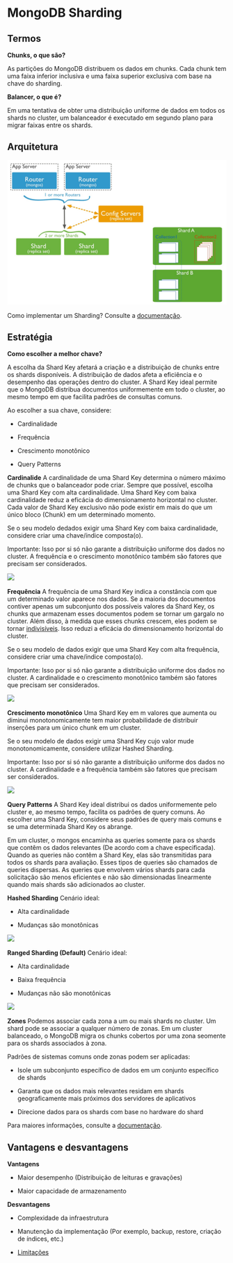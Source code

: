 # MongoDB Sharding

## Termos
**Chunks, o que são?**

As partições do MongoDB distribuem os dados em chunks. Cada chunk tem uma faixa inferior inclusiva e uma faixa superior exclusiva com base na chave do sharding.

**Balancer, o que é?**

Em uma tentativa de obter uma distribuição uniforme de dados em todos os shards no cluster, um balanceador é executado em segundo plano para migrar faixas entre os shards.

## Arquitetura
![](../img/sharded-cluster-architecture.jpeg)

Como implementar um Sharding? Consulte a [documentação](https://www.mongodb.com/pt-br/docs/manual/tutorial/deploy-shard-cluster/).

## Estratégia
**Como escolher a melhor chave?**

A escolha da Shard Key afetará a criação e a distribuição de chunks entre os shards disponíveis. A distribuição de dados afeta a eficiência e o desempenho das operações dentro do cluster. A Shard Key ideal permite que o MongoDB distribua documentos uniformemente em todo o cluster, ao mesmo tempo em que facilita padrões de consultas comuns.

Ao escolher a sua chave, considere:

- Cardinalidade

- Frequência

- Crescimento monotônico

- Query Patterns

**Cardinalide**
A cardinalidade de uma Shard Key determina o número máximo de chunks que o balanceador pode criar. Sempre que possível, escolha uma Shard Key com alta cardinalidade. Uma Shard Key com baixa cardinalidade reduz a eficácia do dimensionamento horizontal no cluster. Cada valor de Shard Key exclusivo não pode existir em mais do que um único bloco (Chunk) em um determinado momento.

Se o seu modelo dedados exigir uma Shard Key com baixa cardinalidade, considere criar uma chave/índice composta(o).

Importante: Isso por si só não garante a distribuição uniforme dos dados no cluster. A frequência e o crescimento monotônico também são fatores que precisam ser considerados.

![](../img/sharded-cluster-ranged-distribution-low-cardinal.bakedsvg)

**Frequência**
A frequência de uma Shard Key indica a constância com que um determinado valor aparece nos dados. Se a maioria dos documentos contiver apenas um subconjunto dos possíveis valores da Shard Key, os chunks que armazenam esses documentos podem se tornar um gargalo no cluster. Além disso, à medida que esses chunks crescem, eles podem se tornar [indivisíveis](https://www.mongodb.com/pt-br/docs/manual/core/sharding-data-partitioning/#std-label-jumbo-chunks). Isso reduzi a eficácia do dimensionamento horizontal do cluster.

Se o seu modelo de dados exigir que uma Shard Key com alta frequência, considere criar uma chave/índice composta(o).

Importante: Isso por si só não garante a distribuição uniforme dos dados no cluster. A cardinalidade e o crescimento monotônico também são fatores que precisam ser considerados.

![](../img/sharded-cluster-ranged-distribution-frequency.bakedsvg)

**Crescimento monotônico**
Uma Shard Key em m valores que aumenta ou diminui monotonomicamente tem maior probabilidade de distribuir inserções para um único chunk em um cluster.

Se o seu modelo de dados exigir uma Shard Key cujo valor mude monotonomicamente, considere utilizar Hashed Sharding.

Importante: Isso por si só não garante a distribuição uniforme dos dados no cluster. A cardinalidade e a frequência também são fatores que precisam ser considerados.

![](../img/sharded-cluster-monotonic-distribution.bakedsvg)

**Query Patterns**
A Shard Key ideal distribui os dados uniformemente pelo cluster e, ao mesmo tempo, facilita os padrões de query comuns. Ao escolher uma Shard Key, considere seus padrões de query mais comuns e se uma determinada Shard Key os abrange.

Em um cluster, o mongos encaminha as queries somente para os shards que contêm os dados relevantes (De acordo com a chave especificada). Quando as queries não contêm a Shard Key, elas são transmitidas para todos os shards para avaliação. Esses tipos de queries são chamados de queries dispersas. As queries que envolvem vários shards para cada solicitação são menos eficientes e não são dimensionadas linearmente quando mais shards são adicionados ao cluster.

**Hashed Sharding**
Cenário ideal:

- Alta cardinalidade

- Mudanças são monotônicas

![](../img/sharding-hash-based.bakedsvg)

**Ranged Sharding (Default)**
Cenário ideal:

- Alta cardinalidade

- Baixa frequência

- Mudanças não são monotônicas

![](../img/sharding-range-based.bakedsvg)

**Zones**
Podemos associar cada zona a um ou mais shards no cluster. Um shard pode se associar a qualquer número de zonas. Em um cluster balanceado, o MongoDB migra os chunks cobertos por uma zona seomente para os shards associados à zona.

Padrões de sistemas comuns onde zonas podem ser aplicadas:

- Isole um subconjunto específico de dados em um conjunto específico de shards

- Garanta que os dados mais relevantes residam em shards geograficamente mais próximos dos servidores de aplicativos

- Direcione dados para os shards com base no hardware do shard

Para maiores informações, consulte a [documentação](https://www.mongodb.com/pt-br/docs/manual/tutorial/sharding-segmenting-shards/).

## Vantagens e desvantagens
**Vantagens**

- Maior desempenho (Distribuição de leituras e gravações)

- Maior capacidade de armazenamento

**Desvantagens**

- Complexidade da infraestrutura

- Manutenção da implementação (Por exemplo, backup, restore, criação de índices, etc.)

- [Limitações](https://www.mongodb.com/pt-br/docs/manual/reference/limits/#sharded-clusters)